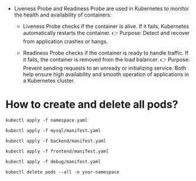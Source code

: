 * Liveness Probe and Readiness Probe are used in Kubernetes to monitor the health and availability of containers:
    * Liveness Probe checks if the container is alive. If it fails, Kubernetes automatically restarts the container.
    👉 Purpose: Detect and recover from application crashes or hangs.

    * Readiness Probe checks if the container is ready to handle traffic. If it fails, the container is removed from the load balancer.
    👉 Purpose: Prevent sending requests to an unready or initializing service.
Both help ensure high availability and smooth operation of applications in a Kubernetes cluster.





# How to create and delete all pods?
```
kubectl apply -f namespace.yaml
```
```
kubectl apply -f mysql/manifest.yaml
```
```
kubectl apply -f backend/manifest.yaml
```
```
kubectl apply -f frontend/manifest.yaml
```
```
kubectl apply -f debug/manifest.yaml
```

```
kubectl delete pods --all -n your-namespace
```